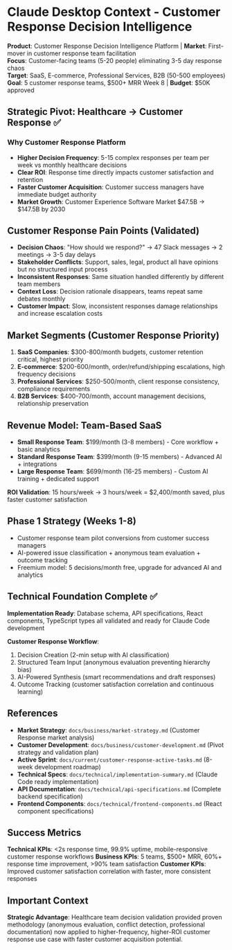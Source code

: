 # Claude Desktop Context - Customer Response Decision Intelligence

**Product**: Customer Response Decision Intelligence Platform | **Market**: First-mover in customer response team facilitation  
**Focus**: Customer-facing teams (5-20 people) eliminating 3-5 day response chaos  
**Target**: SaaS, E-commerce, Professional Services, B2B (50-500 employees)  
**Goal**: 5 customer response teams, $500+ MRR Week 8 | **Budget**: $50K approved

## Strategic Pivot: Healthcare → Customer Response ✅

### Why Customer Response Platform
- **Higher Decision Frequency**: 5-15 complex responses per team per week vs monthly healthcare decisions
- **Clear ROI**: Response time directly impacts customer satisfaction and retention  
- **Faster Customer Acquisition**: Customer success managers have immediate budget authority
- **Market Growth**: Customer Experience Software Market $47.5B → $147.5B by 2030

## Customer Response Pain Points (Validated)
- **Decision Chaos**: "How should we respond?" → 47 Slack messages → 2 meetings → 3-5 day delays
- **Stakeholder Conflicts**: Support, sales, legal, product all have opinions but no structured input process
- **Inconsistent Responses**: Same situation handled differently by different team members
- **Context Loss**: Decision rationale disappears, teams repeat same debates monthly
- **Customer Impact**: Slow, inconsistent responses damage relationships and increase escalation costs

## Market Segments (Customer Response Priority)
1. **SaaS Companies**: $300-800/month budgets, customer retention critical, highest priority
2. **E-commerce**: $200-600/month, order/refund/shipping escalations, high frequency decisions
3. **Professional Services**: $250-500/month, client response consistency, compliance requirements
4. **B2B Services**: $400-700/month, account management decisions, relationship preservation

## Revenue Model: Team-Based SaaS
- **Small Response Team**: $199/month (3-8 members) - Core workflow + basic analytics
- **Standard Response Team**: $399/month (9-15 members) - Advanced AI + integrations
- **Large Response Team**: $699/month (16-25 members) - Custom AI training + dedicated support

**ROI Validation**: 15 hours/week → 3 hours/week = $2,400/month saved, plus faster customer satisfaction

## Phase 1 Strategy (Weeks 1-8)
- Customer response team pilot conversions from customer success managers
- AI-powered issue classification + anonymous team evaluation + outcome tracking
- Freemium model: 5 decisions/month free, upgrade for advanced AI and analytics

## Technical Foundation Complete ✅
**Implementation Ready**: Database schema, API specifications, React components, TypeScript types all validated and ready for Claude Code development

**Customer Response Workflow**:
1. Decision Creation (2-min setup with AI classification)
2. Structured Team Input (anonymous evaluation preventing hierarchy bias)
3. AI-Powered Synthesis (smart recommendations and draft responses)
4. Outcome Tracking (customer satisfaction correlation and continuous learning)

## References
- **Market Strategy**: `docs/business/market-strategy.md` (Customer Response market analysis)
- **Customer Development**: `docs/business/customer-development.md` (Pivot strategy and validation plan)
- **Active Sprint**: `docs/current/customer-response-active-tasks.md` (8-week development roadmap)
- **Technical Specs**: `docs/technical/implementation-summary.md` (Claude Code ready implementation)
- **API Documentation**: `docs/technical/api-specifications.md` (Complete backend specification)
- **Frontend Components**: `docs/technical/frontend-components.md` (React component specifications)

## Success Metrics
**Technical KPIs**: <2s response time, 99.9% uptime, mobile-responsive customer response workflows
**Business KPIs**: 5 teams, $500+ MRR, 60%+ response time improvement, >90% team satisfaction
**Customer KPIs**: Improved customer satisfaction correlation with faster, more consistent responses

## Important Context
**Strategic Advantage**: Healthcare team decision validation provided proven methodology (anonymous evaluation, conflict detection, professional documentation) now applied to higher-frequency, higher-ROI customer response use case with faster customer acquisition potential.
